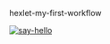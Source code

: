 hexlet-my-first-workflow

[![say-hello](https://github.com/LAlex10/hexlet-my-first-workflow/actions/workflows/makefile.yml/badge.svg)](https://github.com/LAlex10/hexlet-my-first-workflow/actions/workflows/makefile.yml)

